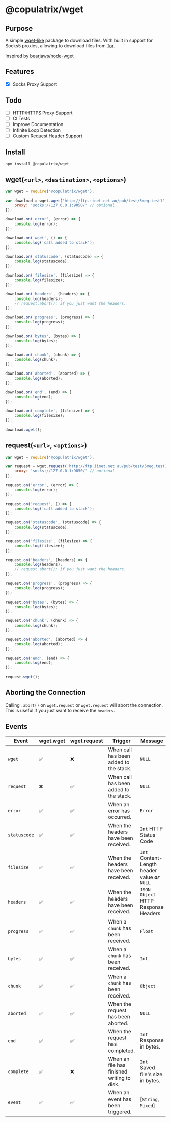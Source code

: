 # @copulatrix/wget

## Purpose
A simple [wget-like](https://www.gnu.org/software/wget/) package to download files.
With built in support for Socks5 proxies, allowing to download files from [Tor](https://www.torproject.org/).

Inspired by [bearjaws/node-wget](https://github.com/bearjaws/node-wget)

## Features
- [X] Socks Proxy Support

## Todo
- [ ] HTTP/HTTPS Proxy Support
- [ ] CI Tests
- [ ] Improve Documentation
- [ ] Infinite Loop Detection
- [ ] Custom Request Header Support

## Install
`npm install @copulatrix/wget`

## wget(`<url>`, `<destination>`, `<options>`)
```js
var wget = require('@copulatrix/wget');

var download = wget.wget('http://ftp.iinet.net.au/pub/test/5meg.test1', '5meg.test', {
    proxy: 'socks://127.0.0.1:9050/' // optional
});

download.on('error', (error) => {
    console.log(error);
});

download.on('wget', () => {
    console.log('call added to stack');
});

download.on('statuscode', (statuscode) => {
    console.log(statuscode);
});

download.on('filesize', (filesize) => {
    console.log(filesize);
});

download.on('headers', (headers) => {
    console.log(headers);
    // request.abort(); if you just want the headers.
});

download.on('progress', (progress) => {
    console.log(progress);
});

download.on('bytes', (bytes) => {
    console.log(bytes);
});

download.on('chunk', (chunk) => {
    console.log(chunk);
});

download.on('aborted', (aborted) => {
    console.log(aborted);
});

download.on('end', (end) => {
    console.log(end);
});

download.on('complete', (filesize) => {
    console.log(filesize);
});

download.wget();
```


## request(`<url>`, `<options>`)
```js
var wget = require('@copulatrix/wget');

var request = wget.request('http://ftp.iinet.net.au/pub/test/5meg.test1', {
    proxy: 'socks://127.0.0.1:9050/' // optional
});

request.on('error', (error) => {
    console.log(error);
});

request.on('request', () => {
    console.log('call added to stack');
});

request.on('statuscode', (statuscode) => {
    console.log(statuscode);
});

request.on('filesize', (filesize) => {
    console.log(filesize);
});

request.on('headers', (headers) => {
    console.log(headers);
    // request.abort(); if you just want the headers.
});

request.on('progress', (progress) => {
    console.log(progress);
});

request.on('bytes', (bytes) => {
    console.log(bytes);
});

request.on('chunk', (chunk) => {
    console.log(chunk);
});

request.on('aborted', (aborted) => {
    console.log(aborted);
});

request.on('end', (end) => {
    console.log(end);
});

request.wget();
```

## Aborting the Connection
Calling `.abort()` on `wget.request` or `wget.request` will abort the connection.<br>
This is useful if you just want to receive the `headers`.

## Events
|Event|wget.wget|wget.request|Trigger|Message|
|-|-|-|-|-|
|`wget`|✅|❌|When call has been added to the stack.|`NULL`|
|`request`|❌|✅|When call has been added to the stack.|`NULL`|
|`error`|✅|✅|When an error has occurred.|`Error`|
|`statuscode`|✅|✅|When the headers have been received.|`Int` HTTP Status Code|
|`filesize`|✅|✅|When the headers have been received.|`Int` Content-Length header value ***or*** `NULL`|
|`headers`|✅|✅|When the headers have been received.|`JSON Object` HTTP Response Headers|
|`progress`|✅|✅|When a `chunk` has been received.|`Float`|
|`bytes`|✅|✅|When a `chunk` has been received.|`Int`|
|`chunk`|✅|✅|When a `chunk` has been received.|`Object`|
|`aborted`|✅|✅|When the request has been aborted.|`NULL`|
|`end`|✅|✅|When the request has completed.|`Int` Response in bytes.|
|`complete`|✅|❌|When an file has finished writing to disk.|`Int` Saved file's size in bytes.|
|`event`|✅|✅|When an event has been triggered.|[`String`, `Mixed`]|